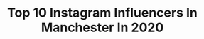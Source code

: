 ---
title: Top 10 Instagram Influencers In Manchester In 2020
description: >-
  Find top Instagram influencers in Manchester in 2020. Most popular hashtags: #gaziantep #fitmatka #lisbonportugal #gifted.
platform: Instagram
profiles:
  - username: "_dancarroll"
    fullname: >-
      Dan Carroll
    location: "United Kingdom"
    followers: 6982
    engagement: 1834
    commentsToLikes: 0.037301
    avatar: "https://scontent-hkt1-1.cdninstagram.com/v/t51.2885-19/s320x320/69253487_744670699337130_4037889172344668160_n.jpg?_nc_ht=scontent-hkt1-1.cdninstagram.com&_nc_ohc=jXKYsZ0tR_gAX-0qKmN&oh=393d35f130222471cfb8f955b002c581&oe=5EA49278"
    verified: false
    hashtags: "#farfetchfind, #farfetch, #ad, #farfetch"
  - username: "kiahhenry"
    fullname: >-
      Kiah May Henry
    location: "United Kingdom"
    followers: 4159
    engagement: 2578
    commentsToLikes: 0.035509
    avatar: "https://scontent-ams4-1.cdninstagram.com/v/t51.2885-19/s320x320/79122452_447898809427712_6855854044594831360_n.jpg?_nc_ht=scontent-ams4-1.cdninstagram.com&_nc_ohc=L6MEkaiYE3YAX9O5PrK&oh=adfe5106c8ef80a5ecfc0ccef0640f5d&oe=5EBBA791"
    verified: false
    hashtags: ""
  - username: "the.manc"
    fullname: >-
      The Manc
    location: "United Kingdom"
    followers: 72872
    engagement: 195
    commentsToLikes: 0.029962
    avatar: "https://scontent-ams4-1.cdninstagram.com/v/t51.2885-19/s320x320/90855676_215872622986577_3201897410498396160_n.jpg?_nc_ht=scontent-ams4-1.cdninstagram.com&_nc_ohc=RPWsucEAEfQAX_T-4hG&oh=d070297d4fd45d5bbd378a5dd0d452bb&oe=5EAB9205"
    verified: false
    hashtags: "#manchester"
  - username: "tiaalanabeadle"
    fullname: >-
      snap: tiabeadle
    location: "United Kingdom"
    followers: 8293
    engagement: 1687
    commentsToLikes: 0.060609
    avatar: "https://scontent-ams4-1.cdninstagram.com/v/t51.2885-19/s320x320/82823325_269143077381677_188348064119914496_n.jpg?_nc_ht=scontent-ams4-1.cdninstagram.com&_nc_ohc=uT3AJHEgZo0AX9mhm3Y&oh=e11f010a6de885414ddd81db01f869e6&oe=5EA3691C"
    verified: false
    hashtags: "#morelife, #paris, #livinglife, #januarybaby"
  - username: "thekashope"
    fullname: >-
      THE KASHOPE ⭐️
    location: "United Kingdom"
    followers: 22020
    engagement: 810
    commentsToLikes: 0.059589
    avatar: "https://scontent-amt2-1.cdninstagram.com/v/t51.2885-19/s320x320/92021665_531053020930907_4994110799816425472_n.jpg?_nc_ht=scontent-amt2-1.cdninstagram.com&_nc_ohc=i2ebFANV68IAX-O_p7Z&oh=8afdaef3361e2fdf9302f17073decb7c&oe=5EBA02BC"
    verified: false
    hashtags: "#pepsiwegottaste"
  - username: "maiziecraven"
    fullname: >-
      Mz🥰🥺
    location: "United Kingdom"
    followers: 17681
    engagement: 1161
    commentsToLikes: 0.047773
    avatar: "https://scontent-lhr8-1.cdninstagram.com/v/t51.2885-19/s320x320/91918064_512281112745848_6409446074540359680_n.jpg?_nc_ht=scontent-lhr8-1.cdninstagram.com&_nc_ohc=2YOwmhmo5usAX8w10cD&oh=6c389f3d46c49430350b94bfc499357a&oe=5EBA2A0C"
    verified: false
    hashtags: "#prom2019, #boohoobabes"
  - username: "aga_on_the_run"
    fullname: >-
      AGA || Travel
    location: "United Kingdom"
    followers: 3544
    engagement: 1838
    commentsToLikes: 0.367777
    avatar: "https://scontent-ams4-1.cdninstagram.com/v/t51.2885-19/s320x320/80904052_170203857404992_4511995721498492928_n.jpg?_nc_ht=scontent-ams4-1.cdninstagram.com&_nc_ohc=ooWatyboQCwAX8UVHKN&oh=2bb18012bbb2f82e27219504774420e1&oe=5EB90DDC"
    verified: false
    hashtags: "#pinkstreet, #moodboards, #parisjetaime, #lisbontravel"
  - username: "leahgracefitness"
    fullname: >-
      Leah Grace | Fitness & Food
    location: "United Kingdom"
    followers: 49833
    engagement: 466
    commentsToLikes: 0.134392
    avatar: "https://instagram.fkul8-1.fna.fbcdn.net/v/t51.2885-19/s320x320/80350456_610806843015020_354110299684470784_n.jpg?_nc_ht=instagram.fkul8-1.fna.fbcdn.net&_nc_ohc=P38j9EOrUQoAX-qr1o3&oh=2b1de773e19bd006b1f1fbdf3d811104&oe=5E93782E"
    verified: false
    hashtags: "#teamdye, #leaveyourmark, #doyoueven"
  - username: "james_jones_"
    fullname: >-
      JAMES JONES.
    location: "United Kingdom"
    followers: 19864
    engagement: 535
    commentsToLikes: 0.116522
    avatar: "https://scontent-ams4-1.cdninstagram.com/v/t51.2885-19/s320x320/92220426_505052020400132_3342187633844420608_n.jpg?_nc_ht=scontent-ams4-1.cdninstagram.com&_nc_ohc=Ks6yBKQvi-kAX8Bts7N&oh=92601cbaa2de8c4142bb8d7f15ec5bdc&oe=5EB92473"
    verified: false
    hashtags: "#concorso, #gifted, #gay, #styleformen"
  - username: "saraolkowska"
    fullname: >-
      Sara Olkowska
    location: "United Kingdom"
    followers: 17195
    engagement: 543
    commentsToLikes: 0.088062
    avatar: "https://scontent-gmp1-1.cdninstagram.com/v/t51.2885-19/s150x150/28153186_176605356399528_6313241156457070592_n.jpg?_nc_ht=scontent-gmp1-1.cdninstagram.com&_nc_ohc=GJqL476HEPQAX9q1ZFN&oh=e0fd66fa09c6861e38fad2087fc8435f&oe=5EB704EA"
    verified: false
    hashtags: "#whitesmile, #gazi, #cookingwomaninthekitchen, #blondegirlwithglasses"
---